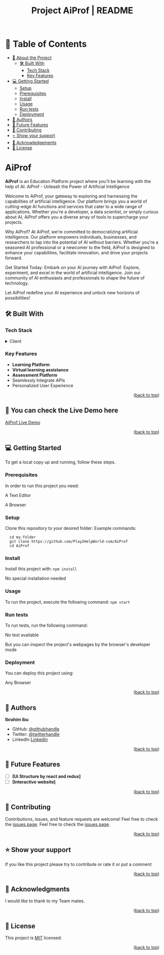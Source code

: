 <div align="center">
  <h1> Project AiProf | README </h1>
  <br/>
</div>
<a name="readme-top"></a>

# 📗 Table of Contents

- [📖 About the Project](#about-project)
  - [🛠 Built With](#built-with)
    - [Tech Stack](#tech-stack)
    - [Key Features](#key-features)
- [💻 Getting Started](#getting-started)
  - [Setup](#setup)
  - [Prerequisites](#prerequisites)
  - [Install](#install)
  - [Usage](#usage)
  - [Run tests](#run-tests)
  - [Deployment](#triangular_flag_on_post-deployment)
- [👥 Authors](#authors)
- [🔭 Future Features](#future-features)
- [🤝 Contributing](#contributing)
- [⭐️ Show your support](#support)
- [🙏 Acknowledgements](#acknowledgements)
- [📝 License](#license)


# AiProf  <a name="about-project"></a>
**AiProf** is an Education Platform project where you'll be learning with the help of AI.
AiProf - Unleash the Power of Artificial Intelligence

Welcome to AiProf, your gateway to exploring and harnessing the capabilities of artificial intelligence. Our platform brings you a world of cutting-edge AI functions and services that cater to a wide range of applications. Whether you're a developer, a data scientist, or simply curious about AI, AiProf offers you a diverse array of tools to supercharge your projects.

Why AiProf?
At AiProf, we're committed to democratizing artificial intelligence. Our platform empowers individuals, businesses, and researchers to tap into the potential of AI without barriers. Whether you're a seasoned AI professional or a newcomer to the field, AiProf is designed to enhance your capabilities, facilitate innovation, and drive your projects forward.

Get Started Today:
Embark on your AI journey with AiProf. Explore, experiment, and excel in the world of artificial intelligence. Join our community of AI enthusiasts and professionals to shape the future of technology.

Let AiProf redefine your AI experience and unlock new horizons of possibilities!


## 🛠 Built With <a name="built-with"></a>
### Tech Stack <a name="tech-stack"></a>
<details>
  <summary>Client</summary>
  <ul>
    <li><a href="https://www.w3schools.com/html/default.asp">HTML</a></li>
    <li><a href="https://www.w3schools.com/css/default.asp">CSS</a></li>
    <li><a href="https://www.w3schools.com/js/js_intro.asp">JavaScript</a></li>
    <li><a href="https://reactjs.org/">React</a></li>
     <li><a href="https://redux.js.org/">Redux</a></li>
  </ul>
</details>


### Key Features <a name="key-features"></a>
- **Learning Platform**
- **Virtual learning assistance**
- **Assessment Platform**
- Seamlessly Integrate APIs
- Personalized User Experience

<p align="right">(<a href="#readme-top">back to top</a>)</p>


<!-- LIVE DEMO -->

## 🚀 You can check the Live Demo here<a name="live-demo"></a>

[AiProf Live Demo](https://prof-70zvsgbip-ibugithub.vercel.app/) 

<p align="right">(<a href="#readme-top">back to top</a>)</p>


## 💻 Getting Started <a name="getting-started"></a>
To get a local copy up and running, follow these steps.

### Prerequisites
In order to run this project you need:
<p> A Text Editor</p>
<p> A Browser </p>

### Setup
Clone this repository to your desired folder:
Example commands:
  
  ```
    cd my-folder 
    git clone https://github.com/Play2HelpWorld-com/AiProf
    cd AiProf
  ```


### Install
Install this project with:
  `npm install `
 <p>No special installation needed</p>


### Usage
To run the project, execute the following command:
`npm start`


### Run tests
To run tests, run the following command:
<p> No test available </p>
<p>But you can inspect the project's webpages by the browser's developer mode </p>


### Deployment
You can deploy this project using:
<p>Any Browser</p>

<p align="right">(<a href="#readme-top">back to top</a>)</p>




## 👥 Authors <a name="authors"></a>
 **Ibrahim ibu**
- GitHub: [@githubhandle](https://github.com/ibugithub)
- Twitter: [@twitterhandle](https://twitter.com/mdibrahimibuu)
- LinkedIn [LinkedIn](https://linkedin.com/in/ibuu)
<p align="right">(<a href="#readme-top">back to top</a>)</p>




## 🔭 Future Features <a name="future-features"></a>
- [ ] **[Ui Structure by react and redux]**
- [ ] **[Interactive website]**
<p align="right">(<a href="#readme-top">back to top</a>)</p>




## 🤝 Contributing <a name="contributing"></a>
Contributions, issues, and feature requests are welcome!
Feel free to check the [issues page](https://github.com/ibugithub/AiProf/issues).
Feel free to check the [issues page](../../issues/).

<p align="right">(<a href="#readme-top">back to top</a>)</p>




## ⭐️ Show your support <a name="support"></a>
If you like this project please try to contribute or rate it or put a comment
<p align="right">(<a href="#readme-top">back to top</a>)</p>




## 🙏 Acknowledgments <a name="acknowledgements"></a>
I would like to thank to my Team mates.


<p align="right">(<a href="#readme-top">back to top</a>)</p>



## 📝 License <a name="license"></a>
This project is [MIT](./LICENSE) licensed.
<p align="right">(<a href="#readme-top">back to top</a>)</p>



